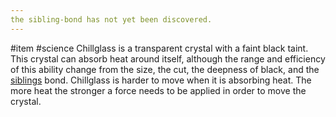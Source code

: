 ```yaml
---
the sibling-bond has not yet been discovered.
---
```

#item #science 
Chillglass is a transparent crystal with a faint black taint. 
This crystal can absorb heat around itself, although the range and efficiency of this ability change from the size, the cut, the deepness of black, and the [siblings](Blazeglass.md) bond.
Chillglass is harder to move when it is absorbing heat. The more heat the stronger a force needs to be applied in order to move the crystal.